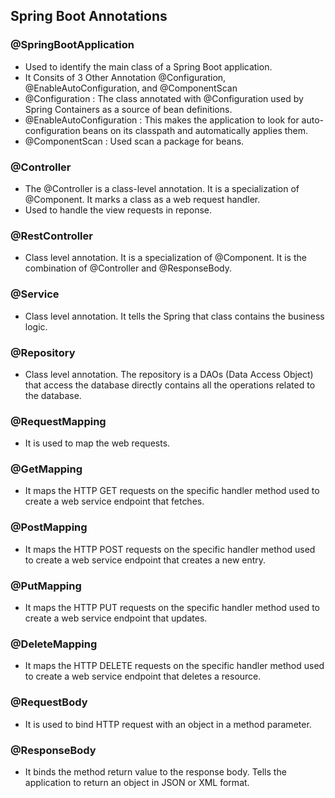 ## Spring Boot Annotations

 
 ### @SpringBootApplication
 * Used to identify the main class of a Spring Boot application.
 * It Consits of 3 Other Annotation @Configuration, @EnableAutoConfiguration, and @ComponentScan
 * @Configuration : The class annotated with @Configuration used by Spring Containers as a source of bean definitions.
 * @EnableAutoConfiguration : This makes the application to look for auto-configuration beans on its classpath and automatically applies them.
 * @ComponentScan : Used scan a package for beans.

 ### @Controller
 * The @Controller is a class-level annotation. It is a specialization of @Component. It marks a class as a web request handler.
 * Used to handle the view requests in reponse.

 ### @RestController
 * Class level annotation. It is a specialization of @Component. It is the combination of @Controller and @ResponseBody.

 ### @Service
 * Class level annotation. It tells the Spring that class contains the business logic.

 ### @Repository
 * Class level annotation. The repository is a DAOs (Data Access Object) that access the database directly contains all the operations related to the database.

 ### @RequestMapping
 * It is used to map the web requests.

 ### @GetMapping
 *  It maps the HTTP GET requests on the specific handler method used to create a web service endpoint that fetches.

 ### @PostMapping
 *  It maps the HTTP POST requests on the specific handler method used to create a web service endpoint that creates a new entry.

 ### @PutMapping
 * It maps the HTTP PUT requests on the specific handler method used to create a web service endpoint that updates.

 ### @DeleteMapping
 * It maps the HTTP DELETE requests on the specific handler method used to create a web service endpoint that deletes a resource.

 ### @RequestBody
 * It is used to bind HTTP request with an object in a method parameter.

 ### @ResponseBody
 * It binds the method return value to the response body. Tells the application to return an object in JSON or XML format.
